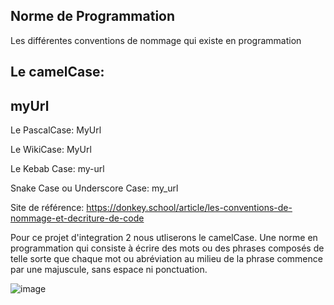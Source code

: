 ## Norme de Programmation

Les différentes conventions de nommage qui existe en programmation

## Le camelCase:
## myUrl

Le PascalCase:
MyUrl

Le WikiCase:
MyUrl

Le Kebab Case:
my-url

Snake Case ou Underscore Case:
my_url

Site de référence:
https://donkey.school/article/les-conventions-de-nommage-et-decriture-de-code

Pour ce projet d'integration 2 nous utliserons le camelCase. Une norme en programmation qui consiste à écrire des mots ou des phrases composés de telle sorte que chaque mot ou abréviation au milieu de la phrase 
commence par une majuscule, sans espace ni ponctuation.

![image](https://github.com/Brocolioze/Alawan/assets/49524886/b7477cb0-3035-4b47-aacd-b07c320165ba)

